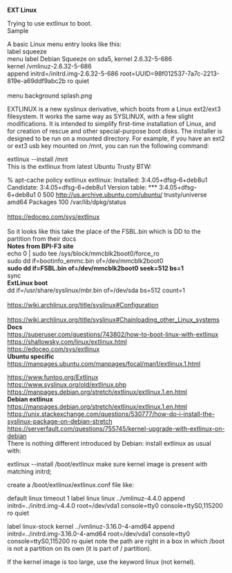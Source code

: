 **EXT Linux**
<br>

Trying to use extlinux to boot.<br>
Sample<br>

A basic Linux menu entry looks like this:<br>
label squeeze<br>
menu label Debian Squeeze on sda5, kernel 2.6.32-5-686<br>
kernel /vmlinuz-2.6.32-5-686<br>
append initrd=/initrd.img-2.6.32-5-686 root=UUID=98f012537-7a7c-2213-819e-a69ddf9abc2b ro quiet<br>
<br>
menu background splash.png
<br>

EXTLINUX is a new syslinux derivative, which boots from a Linux ext2/ext3 filesystem. It works the same way as SYSLINUX, with a few slight modifications. It is intended to simplify first-time installation of Linux, and for creation of rescue and other special-purpose boot disks.
The installer is designed to be run on a mounted directory. For example, if you have an ext2 or ext3 usb key mounted on /mnt, you can run the following command:

extlinux --install /mnt
<br>
This is the extlinux from latest Ubuntu Trusty BTW:

% apt-cache policy extlinux
extlinux:
Installed: 3:4.05+dfsg-6+deb8u1
Candidate: 3:4.05+dfsg-6+deb8u1
Version table:
*** 3:4.05+dfsg-6+deb8u1 0
500 http://us.archive.ubuntu.com/ubuntu/ trusty/universe amd64 Packages
100 /var/lib/dpkg/status
<br>
<br>
https://edoceo.com/sys/extlinux
<br>
<br>
So it looks like this take the place of the FSBL.bin which is DD to the partition from their docs
<br>
**Notes from BPI-F3 site**
<br>
echo 0 | sudo tee /sys/block/mmcblk2boot0/force_ro<br>
sudo dd if=bootinfo_emmc.bin of=/dev/mmcblk2boot0<br>
**sudo dd if=FSBL.bin of=/dev/mmcblk2boot0 seek=512 bs=1**
<br>
sync
<br>
**ExtLinux boot**
<br>
dd if=/usr/share/syslinux/mbr.bin of=/dev/sda bs=512 count=1
<br>
<br>
https://wiki.archlinux.org/title/syslinux#Configuration
<br>
<br>
https://wiki.archlinux.org/title/syslinux#Chainloading_other_Linux_systems
**Docs**
<br>
https://superuser.com/questions/743802/how-to-boot-linux-with-extlinux
<br>
https://shallowsky.com/linux/extlinux.html
<br>
https://edoceo.com/sys/extlinux
<br>
**Ubuntu specific**
<br>
https://manpages.ubuntu.com/manpages/focal/man1/extlinux.1.html
<br>

https://www.funtoo.org/Extlinux
<br>
https://www.syslinux.org/old/extlinux.php
<br>
https://manpages.debian.org/stretch/extlinux/extlinux.1.en.html
<br>
**Debian extlinux**
<br>
https://manpages.debian.org/stretch/extlinux/extlinux.1.en.html
<br>
https://unix.stackexchange.com/questions/530777/how-do-i-install-the-syslinux-package-on-debian-stretch
<br>
https://serverfault.com/questions/755745/kernel-upgrade-with-extlinux-on-debian
<br>
There is nothing different introduced by Debian: install extlinux as usual with:

extlinux --install /boot/extlinux
make sure kernel image is present with matching initrd;

create a /boot/extlinux/extlinux.conf file like:

default linux
timeout 1
label linux
linux ../vmlinuz-4.4.0
append initrd=../initrd.img-4.4.0 root=/dev/vda1 console=tty0 console=ttyS0,115200 ro quiet

label linux-stock
kernel ../vmlinuz-3.16.0-4-amd64
append initrd=../initrd.img-3.16.0-4-amd64 root=/dev/vda1 console=tty0 console=ttyS0,115200 ro quiet
note the path are right in a box in which /boot is not a partition on its own (it is part of / partition).

If the kernel image is too large, use the keyword linux (not kernel).

